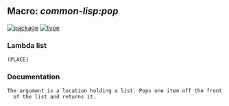 ## Macro: ***common-lisp:pop***
[![package](https://img.shields.io/badge/Package-COMMON--LISP-5f9ea0.svg?style=social&colorA=999999)](../) [![type](https://img.shields.io/badge/Type-Macro-5f9ea0.svg?style=social&colorA=999999)](../#macro) 
### Lambda list
```
(PLACE)
```
### Documentation
```
The argument is a location holding a list. Pops one item off the front
  of the list and returns it.
```
